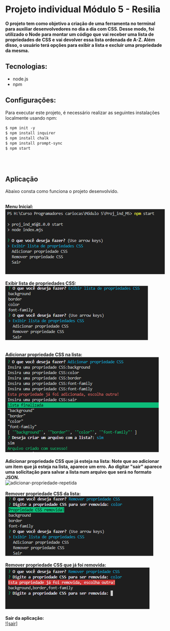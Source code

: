 # Projeto individual Módulo 5 - Resilia

**O projeto tem como objetivo a criação de uma ferramenta no terminal para auxiliar desenvolvedores no dia a dia com CSS. Desse modo, foi utilizado o Node para montar um código que vai receber uma lista de propriedades de CSS e vai devolver essa lista ordenada de A-Z. Além disso, o usuário terá opções para exibir a lista e excluir uma  propriedade da mesma.**

## Tecnologias:

<ul>
<li>node.js</li>
<li>npm</li>
</ul>

## Configurações:

Para executar este projeto, é necessário realizar as seguintes instalações localmente usando npm:

```
$ npm init -y
$ npm install inquirer
$ npm install chalk
$ npm install prompt-sync
$ npm start
```

<br><br>

## Aplicação


Abaixo consta como funciona o projeto desenvolvido.<br><br>

<b>Menu Inicial:</b><br>
![npm-start-menu-inicial](https://github.com/r4ysa/Projeto-individual-modulo-5/blob/a1ae053d92497be1e14dd02c93696a57a57ec78f/src/menu.png)
<br><br>
<b>Exibir lista de propriedades CSS:</b><br>
![exibir-propriedades](https://github.com/r4ysa/Projeto-individual-modulo-5/blob/a1ae053d92497be1e14dd02c93696a57a57ec78f/src/exibir.png)
<br><br>        
<b>Adicionar propriedade CSS na lista:</b><br>
![adicionar-itens-css](https://github.com/r4ysa/Projeto-individual-modulo-5/blob/a1ae053d92497be1e14dd02c93696a57a57ec78f/src/adicionar.png)
<br><br>
<b>Adicionar propriedade CSS que já esteja na lista:
Note que ao adicionar um item que já esteja na lista, aparece um erro. Ao digitar "sair" aparece uma solicitação para salvar a lista num arquivo que será no formato JSON.
</b><br>
![adicionar-propriedade-repetida](https://user-images.githubusercontent.com/113844035/215296839-c4115af5-ee3e-4a49-8db8-7d4b28d6a6be.png)
<br><br>
<b>Remover propriedade CSS da lista:</b><br>
![remover-itens](https://github.com/r4ysa/Projeto-individual-modulo-5/blob/a1ae053d92497be1e14dd02c93696a57a57ec78f/src/remover.png)
<br><br>
<b>Remover propriedade CSS que já foi removida:</b><br>
![remover-itens2](https://github.com/r4ysa/Projeto-individual-modulo-5/blob/a1ae053d92497be1e14dd02c93696a57a57ec78f/src/remover2.png)
<br><br>
<b>Sair da aplicação:</b><br>[
![sair]](https://user-images.githubusercontent.com/113844035/215296871-016fdd85-196d-44bd-a8ba-014ffc14a5a1.png)
<br><br>
